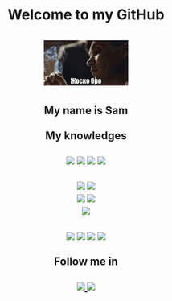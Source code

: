 <body>
    <h1 style="text-align: center;">
        Welcome to my <b>GitHub</b><br><br>
        <img src="томасшелби-шелби.gif"><br>
    </h1>
    <h2 style="text-align: center;">
        My name is Sam<br><br>
        <div class="knowledges">
            <b>My knowledges</b><br><br>
            <img src="https://img.shields.io/badge/java-%23ED8B00.svg?style=for-the-badge&logo=java&logoColor=white">
            <img src="https://img.shields.io/badge/Apache%20Groovy-4298B8.svg?style=for-the-badge&logo=Apache+Groovy&logoColor=white">
            <img src="https://img.shields.io/badge/python-3670A0?style=for-the-badge&logo=python&logoColor=ffdd54">
            <img src="https://img.shields.io/badge/mysql-%2300f.svg?style=for-the-badge&logo=mysql&logoColor=white">
            <br><br>
            <img src="https://img.shields.io/badge/forge api-1.19+-708090?style=for-the-badge&logo=java">
            <img src="https://img.shields.io/badge/spigot plugins-1.19+-CD853F?style=for-the-badge&logo=java">
            <br>
            <img src="https://img.shields.io/badge/disnake-2.8.1+-%235865F2.svg?style=for-the-badge&logo=discord&logoColor=ffdd54">
            <img src="https://img.shields.io/badge/aiogram-2.25.1-2CA5E0?style=for-the-badge&logo=telegram&logoColor=white">
            <br>
            <img src="https://img.shields.io/badge/beautiful soup-3670A0?style=for-the-badge&logo=python&logoColor=ffdd54">
            <br><br>
            <img src="https://img.shields.io/badge/Windows%20Terminal-%234D4D4D.svg?style=for-the-badge&logo=windows-terminal&logoColor=white">
            <img src="https://img.shields.io/badge/Kali-268BEE?style=for-the-badge&logo=kalilinux&logoColor=white">
            <img src="https://img.shields.io/badge/figma-%23F24E1E.svg?style=for-the-badge&logo=figma&logoColor=white">
            <img src="https://img.shields.io/badge/Ubuntu-E95420?style=for-the-badge&logo=ubuntu&logoColor=white">
        </div>
        <div class="messengers">
            <br>Follow me in<br><br>
            <a href="https://discordapp.com/users/1096855705253851286">
                <img src="https://img.shields.io/badge/Discord-%235865F2.svg?style=for-the-badge&logo=discord&logoColor=white">
            </a>
            <a href="https://t.me/samdevelop3r">
                <img src="https://img.shields.io/badge/Telegram-2CA5E0?style=for-the-badge&logo=telegram&logoColor=white">
            </a>
        </div>
    </h2>
</body>
